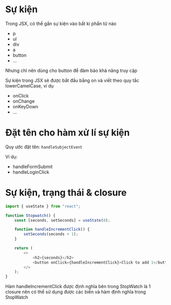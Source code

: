 # Sự kiện

Trong JSX, có thể gắn sự kiện vào bất kì phần tử nào

-   p
-   ul
-   div
-   a
-   button
-   ...

Nhưng chỉ nên dùng cho button để đảm bảo khả năng truy cập

Sự kiện trong JSX sẽ được bắt đầu bằng on và viết theo quy tắc lowerCamelCase, ví dụ

-   onClick
-   onChange
-   onKeyDown
-   ...

# Đặt tên cho hàm xử lí sự kiện

Quy ước đặt tên: `handleSubjectEvent`

Ví dụ:

-   handleFormSubmit
-   handleLoginClick

# Sự kiện, trạng thái & closure

```js
import { useState } from "react";

function Stopwatch() {
    const [seconds, setSeconds] = useState(0);

    function handleIncrementClick() {
        setSeconds(seconds + 1);
    }

    return (
        <>
            <h2>{seconds}</h2>
            <button onClick={handleIncrementClick}>Click to add 1</button>
        </>
    );
}
```

Hàm handleIncrementClick được định nghĩa bên trong StopWatch là 1 closure nên có thể sử dụng được các biến và hàm định nghĩa trong StopWatch
